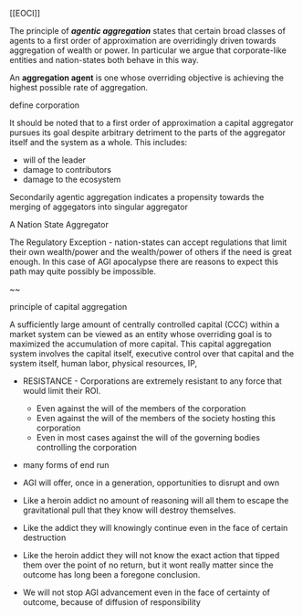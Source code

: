 [[EOCI]] 

The principle of ***agentic aggregation*** states that certain broad classes of agents to a first order of approximation are overridingly driven towards aggregation of wealth or power.  In particular we argue that corporate-like entities and nation-states both behave in this way.


An **aggregation agent** is one whose overriding objective is achieving the highest possible rate of aggregation.  



define corporation



It should be noted that to a first order of approximation a capital aggregator pursues its goal despite arbitrary detriment to the parts of the aggregator itself and the system as a whole.  This includes:
- will of the leader
- damage to contributors
- damage to the ecosystem


Secondarily agentic aggregation indicates a propensity towards the merging of aggegators into singular aggregator


A Nation State Aggregator


The Regulatory Exception - nation-states can accept regulations that limit their own wealth/power and the wealth/power of others if the need is great enough.  In this case of AGI apocalypse there are reasons to expect this path may quite possibly be impossible.




~~






principle of capital aggregation


A sufficiently large amount of centrally controlled capital (CCC) within a market system can be viewed as an entity whose overriding goal is to maximized the accumulation of more capital.  This capital aggregation system involves the capital itself, executive control over that capital and the system itself, human labor, physical resources, IP, 



- RESISTANCE - Corporations are extremely resistant to any force that would limit their ROI.
	- Even against the will of the members of the corporation
	- Even against the will of the members of the society hosting this corporation
	- Even in most cases against the will of the governing bodies controlling the corporation
- many forms of end run

- AGI will offer, once in a generation, opportunities to disrupt and own

- Like a heroin addict no amount of reasoning will all them to escape the gravitational pull that they know will destroy themselves.
- Like the addict they will knowingly continue even in the face of certain destruction
- Like the heroin addict they will not know the exact action that tipped them over the point of no return, but it wont really matter since the outcome has long been a foregone conclusion.

- We will not stop AGI advancement even in the face of certainty of outcome, because of diffusion of responsibility